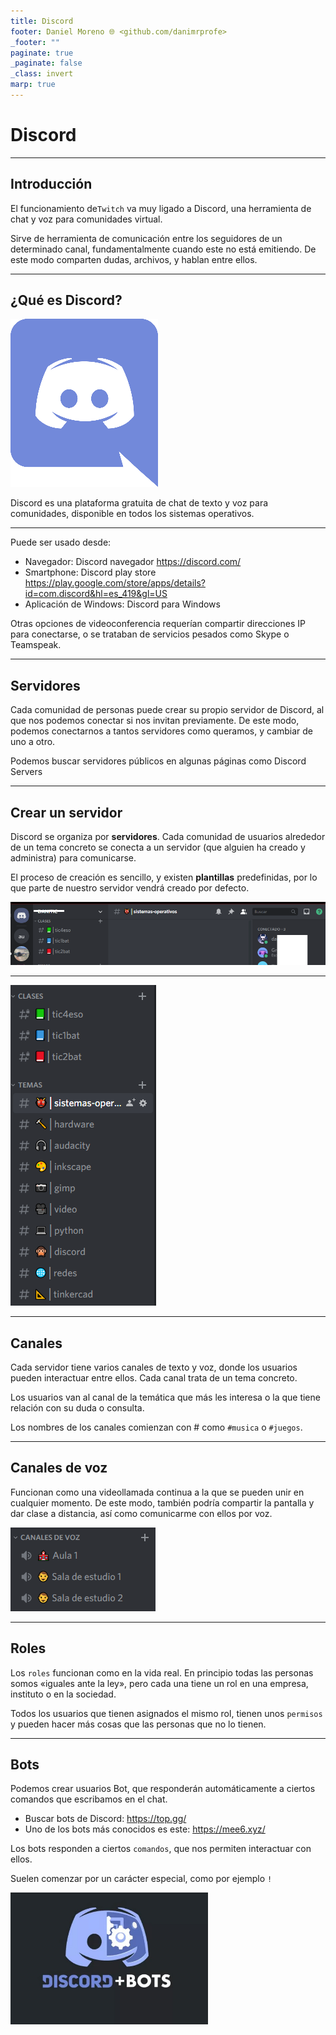 ```yaml
---
title: Discord
footer: Daniel Moreno 🌐 <github.com/danimrprofe>
_footer: ""
paginate: true
_paginate: false
_class: invert
marp: true
---
```


# Discord

---

## Introducción

El funcionamiento de``Twitch`` va muy ligado a Discord, una herramienta de chat y voz para comunidades virtual.

Sirve de herramienta de comunicación entre los seguidores de un determinado canal, fundamentalmente cuando este no está emitiendo. De este modo comparten dudas, archivos, y hablan entre ellos.

---

## ¿Qué es Discord?

![imagen](media/image44.png)

Discord es una plataforma gratuita de chat de texto y voz para comunidades, disponible en todos los sistemas operativos.

---

Puede ser usado desde:

* Navegador: Discord navegador https://discord.com/
* Smartphone: Discord play store https://play.google.com/store/apps/details?id=com.discord&hl=es_419&gl=US
* Aplicación de Windows: Discord para Windows

Otras opciones de videoconferencia requerían compartir direcciones IP para conectarse, o se trataban de servicios pesados como Skype o Teamspeak.

---

## Servidores

Cada comunidad de personas puede crear su propio servidor de Discord, al que nos podemos conectar si nos invitan previamente. De este modo, podemos conectarnos a tantos servidores como queramos, y cambiar de uno a otro.

Podemos buscar servidores públicos en algunas páginas como Discord Servers

---

## Crear un servidor

Discord se organiza por **servidores**. Cada comunidad de usuarios alrededor de un tema concreto se conecta a un servidor (que alguien ha creado y administra) para comunicarse.

El proceso de creación es sencillo, y existen **plantillas** predefinidas, por lo que parte de nuestro servidor vendrá creado por defecto.

![imagen](media/image45.png)

---

![imagen](media/image46.png)

---

## Canales

Cada servidor tiene varios canales de texto y voz, donde los usuarios pueden interactuar entre ellos. Cada canal trata de un tema concreto.

Los usuarios van al canal de la temática que más les interesa o la que tiene relación con su duda o consulta.

Los nombres de los canales comienzan con # como ``#musica`` o ``#juegos``.

---

## Canales de voz

Funcionan como una videollamada continua a la que se pueden unir en cualquier momento. De este modo, también podría compartir la pantalla y dar clase a distancia, así como comunicarme con ellos por voz.

![imagen](media/image47.png)

---

## Roles

Los ``roles`` funcionan como en la vida real. En principio todas las personas somos «iguales ante la ley», pero cada una tiene un rol en una empresa, instituto o en la sociedad.

Todos los usuarios que tienen asignados el mismo rol, tienen unos ``permisos`` y pueden hacer más cosas que las personas que no lo tienen.

---

## Bots

Podemos crear usuarios Bot, que responderán automáticamente a ciertos comandos que escribamos en el chat.

- Buscar bots de Discord: https://top.gg/
- Uno de los bots más conocidos es este: https://mee6.xyz/

Los bots responden a ciertos ``comandos``, que nos permiten interactuar con ellos.

Suelen comenzar por un carácter especial, como por ejemplo  ``!``

![imagen](media/image48.png)